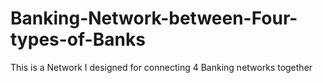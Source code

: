# Banking-Network-between-Four-types-of-Banks
This is a Network I designed for connecting 4 Banking networks together
